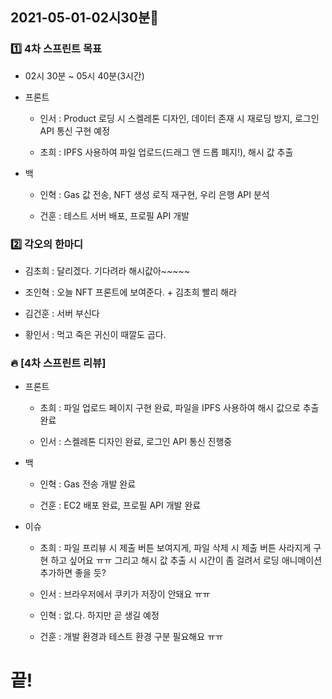 ## 2021-05-01-02시30분🌟

### 1️⃣ 4차 스프린트 목표

* 02시 30분 ~ 05시 40분(3시간)

* 프론트

    * 인서 : Product 로딩 시 스켈레톤 디자인, 데이터 존재 시 재로딩 방지, 로그인 API 통신 구현 예정

    * 초희 : IPFS 사용하여 파일 업로드(드래그 앤 드롭 폐지!), 해시 값 추출

* 백

    * 인혁 : Gas 값 전송, NFT 생성 로직 재구현, 우리 은행 API 분석

    * 건훈 : 테스트 서버 배포, 프로필 API 개발

### 2️⃣ 각오의 한마디

* 김초희 : 달리겠다. 기다려라 해시값아~~~~~

* 조인혁 : 오늘 NFT 프론트에 보여준다. + 김초희 빨리 해라

* 김건훈 : 서버 부신다

* 황인서 : 먹고 죽은 귀신이 때깔도 곱다.

### 🔥 [4차 스프린트 리뷰]

* 프론트

    * 초희 : 파일 업로드 페이지 구현 완료, 파일을 IPFS 사용하여 해시 값으로 추출 완료

    * 인서 : 스켈레톤 디자인 완료, 로그인 API 통신 진행중

* 백

    * 인혁 : Gas 전송 개발 완료

    * 건훈 : EC2 배포 완료, 프로필 API 개발 완료

* 이슈

    * 초희 : 파일 프리뷰 시 제출 버튼 보여지게, 파일 삭제 시 제출 버튼 사라지게 구현 하고 싶어요 ㅠㅠ 그리고 해시 값 추출 시 시간이 좀 걸려서 로딩 애니메이션 추가하면 좋을 듯?

    * 인서 : 브라우저에서 쿠키가 저장이 안돼요 ㅠㅠ

    * 인혁 : 없.다. 하지만 곧 생길 예정

    * 건훈 : 개발 환경과 테스트 환경 구분 필요해요 ㅠㅠ

# 끝!